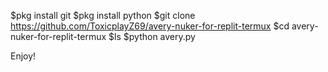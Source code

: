 $pkg install git
$pkg install python
$git clone https://github.com/ToxicplayZ69/avery-nuker-for-replit-termux
$cd avery-nuker-for-replit-termux
$ls
$python avery.py

Enjoy!
